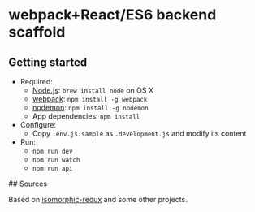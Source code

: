 # webpack+React/ES6 backend scaffold

## Getting started

* Required:
    * [Node.js](http://nodejs.org): `brew install node` on OS X
    * [webpack](https://webpack.github.io): `npm install -g webpack`
    * [nodemon](https://github.com/remy/nodemon): `npm install -g nodemon`
    * App dependencies: `npm install`
* Configure:
    * Copy `.env.js.sample` as `.development.js` and modify its content
* Run:
	* `npm run dev`
    * `npm run watch`
    * `npm run api`

## Sources

Based on [isomorphic-redux](https://github.com/bananaoomarang/isomorphic-redux) and some other projects.
